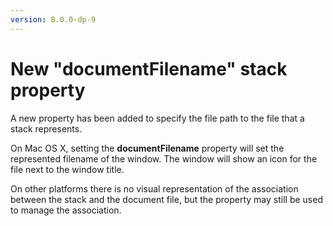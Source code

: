 ```yaml
---
version: 8.0.0-dp-9
---
```

# New "documentFilename" stack property

A new property has been added to specify the file path to the file that a stack
represents.

On Mac OS X, setting the **documentFilename** property will set the
represented filename of the window. The window will show an icon for
the file next to the window title.

On other platforms there is no visual representation of the
association between the stack and the document file, but the property
may still be used to manage the association.
